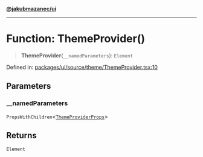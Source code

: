 [**@jakubmazanec/ui**](../README.md)

---

# Function: ThemeProvider()

> **ThemeProvider**(`__namedParameters`): `Element`

Defined in:
[packages/ui/source/theme/ThemeProvider.tsx:10](https://github.com/jakubmazanec/tools/blob/acfa246dbb1035f65efb7fa114167a3cbefca108/packages/ui/source/theme/ThemeProvider.tsx#L10)

## Parameters

### \_\_namedParameters

`PropsWithChildren`\<[`ThemeProviderProps`](../type-aliases/ThemeProviderProps.md)\>

## Returns

`Element`
